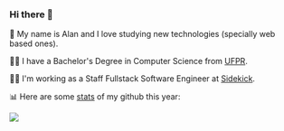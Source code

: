 ### Hi there 👋

🙂 My name is Alan and I love studying new technologies (specially web based ones).

👨‍🎓 I have a Bachelor's Degree in Computer Science from [UFPR](https://www.ufpr.br/).

👨‍💻 I'm working as a Staff Fullstack Software Engineer at [Sidekick](https://sidekickdata.io/).

📊 Here are some [stats](https://github.com/anuraghazra/github-readme-stats) of my github this year:

<img src="https://github-readme-stats.alanpcs.vercel.app/api?theme=vue&count_private=true&username=alanpcs&show_icons=true"/>
